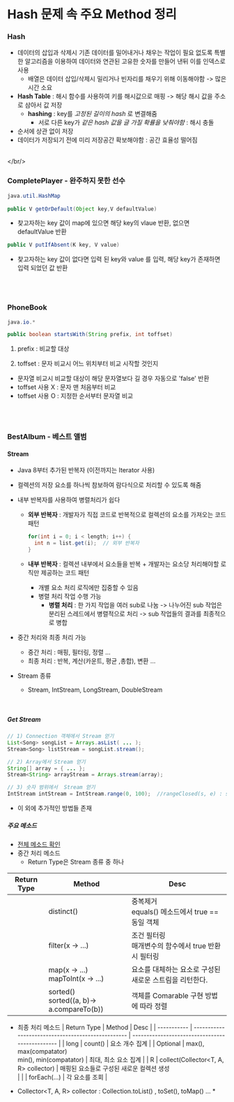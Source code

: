 # Hash 문제 속 주요 Method 정리

### Hash

* 데이터의 삽입과 삭제시 기존 데이터를 밀어내거나 채우는 작업이 필요 없도록 특별한 알고리즘을 이용하여 데이터와 연관된 고유한 숫자를 만들어 낸뒤 이를 인덱스로 사용
  * 배열은 데이터 삽입/삭제시 밀리거나 빈자리를 채우기 위해 이동해야함 -> 많은 시간 소요
* **Hash Table** : 해시 함수를 사용하여 키를 해시값으로 매핑 -> 해당 해시 값을 주소로 삼아서 값 저장
  * **hashing** : key를 _고정된 길이의 hash_ 로 변결해줌
    * 서로 다른 key가 _같은 hash 값을 글 가질 확률을 낮춰야함_ : 해시 충돌
* 순서에 상관 없이 저장
* 데이터가 저장되기 전에 미리 저장공간 확보해야함 : 공간 효율성 떨어짐

<br/></br/>


### CompletePlayer - 완주하지 못한 선수

```java
java.util.HashMap
  
public V getOrDefault(Object key,V defaultValue)
```

* 찾고자하는 key 값이 map에 있으면 해당 key의 vlaue 반환, 없으면 defaultValue 반환



```java
public V putIfAbsent(K key, V value)
```

* 찾고자하는 key 값이 없다면 입력 된 key와 value 를 입력, 해당 key가 존재하면 입력 되었던 값 반환




<br/>
<br/>



### PhoneBook

```java
java.io.*

public boolean startsWith(String prefix, int toffset)
```

1. prefix : 비교할 대상

2. toffset : 문자 비교시 어느 위치부터 비교 시작할 것인지

* 문자열 비교시 비교할 대상이 해당 문자열보다 길 경우 자동으로 'false' 반환
* toffset 사용 X : 문자 맨 처음부터 비교
* toffset 사용 O : 지정한 순서부터 문자열 비교





<br/><br/>
### BestAlbum - 베스트 앨범

#### Stream

* Java 8부터 추가된 반복자 (이전까지는 Iterator 사용)

* 컬렉션의 저장 요소를 하나씩 참보하여 람다식으로 처리할 수 있도록 해줌

* 내부 반복자를 사용하여 병렬처리가 쉽다

  * **외부 반복자** : 개발자가 직접 코드로 반복적으로 컬렉션의 요소를 가져오는 코드 패턴

    ```java
    for(int i = 0; i < length; i++) {
      int n = list.get(i);	// 외부 반복자
    }
    ```

  * **내부 반복자** : 컬렉션 내부에서 요소들을 반복 + 개발자는 요소당 처리해야할 로직만 제공하는 코드 패턴

    * 개별 요소 처리 로직에만 집중할 수 있음
    * 병렬 처리 작업 수행 가능
      * **병렬 처리** : 한 가지 작업을 여러 sub로 나눔 -> 나누어진 sub 작업은 분리된 스레드에서 병렬적으로 처리 -> sub 작업들의 결과를 최종적으로 병합

* 중간 처리와 최종 처리 가능

  * 중간 처리 : 매핑, 필터링, 정렬 ...
  * 최종 처리 : 반복, 계산(카운트, 평균 ,총합), 변환 ...

* Stream 종류

  * Stream, IntStream, LongStream, DoubleStream

<br>

##### Get Stream

```java
// 1) Connection 객체에서 Stream 얻기
List<Song> songList = Arrays.asList( ... );
Stream<Song> listStream = songList.stream();

// 2) Array에서 Stream 얻기
String[] array = { ... };
Stream<String> arrayStream = Arrays.stream(array);

// 3) 숫자 범위에서  Stream 얻기
IntStream intStream = IntStream.range(0, 100);	//rangeClosed(s, e) : s<= n <= e
```

* 이 외에 추가적인 방법들 존재





##### 주요 메소드

* [전체 메소드 확인](https://docs.oracle.com/javase/8/docs/api/java/util/stream/Stream.html)
* 중간 처리 메소드
  * Return Type은 Stream 종류 중 하나

| Return Type | Method                                        | Desc                                                    |
| ----------- | --------------------------------------------- | ------------------------------------------------------- |
|             | distinct()                                    | 중복제거<br>equals() 메소드에서 true == 동일 객체       |
|             | filter(x -> ...)                              | 조건 필터링<br>매개변수의 함수에서 true 반환시 필터링   |
|             | map(x -> ...)<br>mapToInt(x -> ...)           | 요소를 대체하는 요소로 구성된 새로운 스트림을 리턴한다. |
|             | sorted()<br />sorted((a, b)-> a.compareTo(b)) | 객체를 Comarable 구현 방법에 따라 정렬                  |



* 최종 처리 메소드
| Return Type | Method                                             | Desc                                            |
| ----------- | -------------------------------------------------- | ----------------------------------------------- |
| long        | count()                                            | 요소 개수 집계                                  |
| Optional<T> | max(), max(compatator)<br />min(), min(compatator) | 최대, 최소 요소 집계                            |
| R           | collect(Collector<T, A, R> collector)              | 매핑된 요소들로 구성된 새로운 컬렉션 생성<br /> |
|             | forEach(...)                                       | 각 요소를 조회                                  |

* Collector<T, A, R> collector : Collection.toList() , toSet(), toMap() ...
  * 